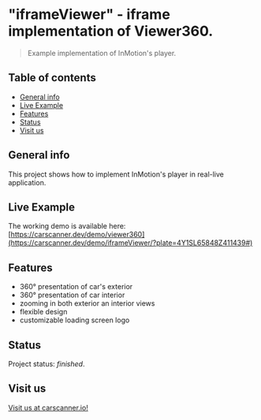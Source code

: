 # "iframeViewer" - iframe implementation of Viewer360.

> Example implementation of InMotion's player.

## Table of contents
* [General info](#general-info)
* [Live Example](#live-example)
* [Features](#features)
* [Status](#status)
* [Visit us](#visit-us)

## General info
This project shows how to implement InMotion's player in real-live application.

## Live Example
The working demo is available here: [https://carscanner.dev/demo/viewer360](https://carscanner.dev/demo/iframeViewer/?plate=4Y1SL65848Z411439#)

## Features
* 360°  presentation of car's exterior
* 360°  presentation of car interior
* zooming in both exterior an interior views
* flexible design
* customizable loading screen logo

## Status
Project status: _finished_.

## Visit us
[Visit us at carscanner.io!](https://carscanner.io/)
